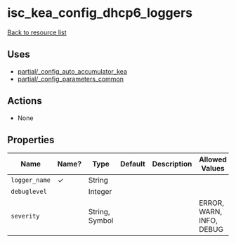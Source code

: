 # isc_kea_config_dhcp6_loggers

[Back to resource list](../README.md#resources)

## Uses

- [partial/_config_auto_accumulator_kea](partial/isc_kea__config_auto_accumulator_kea.md)
- [partial/_config_parameters_common](partial/isc_kea__config_parameters_common.md)

## Actions

- None

## Properties

| Name          | Name? | Type           | Default | Description | Allowed Values           |
| ------------- | ----- | -------------- | ------- | ----------- | ------------------------ |
| `logger_name` | ✓     | String         |         |             |                          |
| `debuglevel`  |       | Integer        |         |             |                          |
| `severity`    |       | String, Symbol |         |             | ERROR, WARN, INFO, DEBUG |
